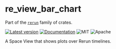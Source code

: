 # re_view_bar_chart

Part of the [`rerun`](https://github.com/rerun-io/rerun) family of crates.

[![Latest version](https://img.shields.io/crates/v/re_view_bar_chart.svg)](https://crates.io/crates/re_view_bar_chart)
[![Documentation](https://docs.rs/re_view_bar_chart/badge.svg)](https://docs.rs/re_view_bar_chart)
![MIT](https://img.shields.io/badge/license-MIT-blue.svg)
![Apache](https://img.shields.io/badge/license-Apache-blue.svg)

A Space View that shows plots over Rerun timelines.

